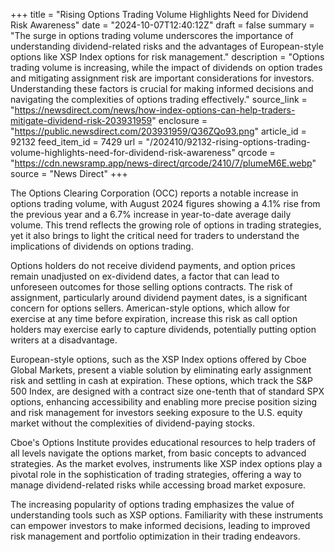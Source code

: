 +++
title = "Rising Options Trading Volume Highlights Need for Dividend Risk Awareness"
date = "2024-10-07T12:40:12Z"
draft = false
summary = "The surge in options trading volume underscores the importance of understanding dividend-related risks and the advantages of European-style options like XSP Index options for risk management."
description = "Options trading volume is increasing, while the impact of dividends on option trades and mitigating assignment risk are important considerations for investors. Understanding these factors is crucial for making informed decisions and navigating the complexities of options trading effectively."
source_link = "https://newsdirect.com/news/how-index-options-can-help-traders-mitigate-dividend-risk-203931959"
enclosure = "https://public.newsdirect.com/203931959/Q36ZQo93.png"
article_id = 92132
feed_item_id = 7429
url = "/202410/92132-rising-options-trading-volume-highlights-need-for-dividend-risk-awareness"
qrcode = "https://cdn.newsramp.app/news-direct/qrcode/2410/7/plumeM6E.webp"
source = "News Direct"
+++

<p>The Options Clearing Corporation (OCC) reports a notable increase in options trading volume, with August 2024 figures showing a 4.1% rise from the previous year and a 6.7% increase in year-to-date average daily volume. This trend reflects the growing role of options in trading strategies, yet it also brings to light the critical need for traders to understand the implications of dividends on options trading.</p><p>Options holders do not receive dividend payments, and option prices remain unadjusted on ex-dividend dates, a factor that can lead to unforeseen outcomes for those selling options contracts. The risk of assignment, particularly around dividend payment dates, is a significant concern for options sellers. American-style options, which allow for exercise at any time before expiration, increase this risk as call option holders may exercise early to capture dividends, potentially putting option writers at a disadvantage.</p><p>European-style options, such as the XSP Index options offered by Cboe Global Markets, present a viable solution by eliminating early assignment risk and settling in cash at expiration. These options, which track the S&P 500 Index, are designed with a contract size one-tenth that of standard SPX options, enhancing accessibility and enabling more precise position sizing and risk management for investors seeking exposure to the U.S. equity market without the complexities of dividend-paying stocks.</p><p>Cboe's Options Institute provides educational resources to help traders of all levels navigate the options market, from basic concepts to advanced strategies. As the market evolves, instruments like XSP index options play a pivotal role in the sophistication of trading strategies, offering a way to manage dividend-related risks while accessing broad market exposure.</p><p>The increasing popularity of options trading emphasizes the value of understanding tools such as XSP options. Familiarity with these instruments can empower investors to make informed decisions, leading to improved risk management and portfolio optimization in their trading endeavors.</p>